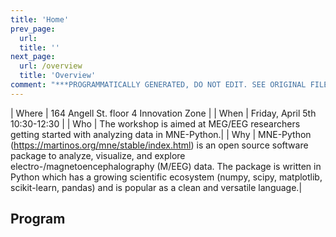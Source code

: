 ```yaml
---
title: 'Home'
prev_page:
  url: 
  title: ''
next_page:
  url: /overview
  title: 'Overview'
comment: "***PROGRAMMATICALLY GENERATED, DO NOT EDIT. SEE ORIGINAL FILES IN /content***"
---
```

| Where | 164 Angell St. floor 4 Innovation Zone |
| When  | Friday, April 5th 10:30-12:30          |
| Who   | The workshop is aimed at MEG/EEG researchers getting started with analyzing data in MNE-Python.|
| Why   | MNE-Python (https://martinos.org/mne/stable/index.html) is an open source software package to analyze, visualize, and explore electro-/magnetoencephalography (M/EEG) data. The package is written in Python which has a growing scientific ecosystem (numpy, scipy, matplotlib, scikit-learn, pandas) and is popular as a clean and versatile language.|

Program
-------
